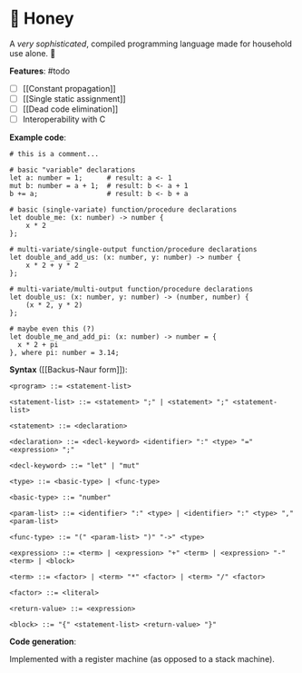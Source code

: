 # 🍯 Honey

A *very sophisticated*, compiled programming language made for household use alone. 🐝

**Features**: #todo

- [ ] [[Constant propagation]]
- [ ] [[Single static assignment]]
- [ ] [[Dead code elimination]]
- [ ] Interoperability with C

**Example code**:

```honey
# this is a comment...

# basic "variable" declarations
let a: number = 1;      # result: a <- 1
mut b: number = a + 1;  # result: b <- a + 1
b += a;                 # result: b <- b + a

# basic (single-variate) function/procedure declarations
let double_me: (x: number) -> number {
    x * 2
};

# multi-variate/single-output function/procedure declarations
let double_and_add_us: (x: number, y: number) -> number {
    x * 2 + y * 2
};

# multi-variate/multi-output function/procedure declarations
let double_us: (x: number, y: number) -> (number, number) {
    (x * 2, y * 2)
};

# maybe even this (?)
let double_me_and_add_pi: (x: number) -> number = {
  x * 2 + pi
}, where pi: number = 3.14;
```

**Syntax** ([[Backus-Naur form]]):

```bnf
<program> ::= <statement-list>

<statement-list> ::= <statement> ";" | <statement> ";" <statement-list>

<statement> ::= <declaration>

<declaration> ::= <decl-keyword> <identifier> ":" <type> "=" <expression> ";"

<decl-keyword> ::= "let" | "mut"

<type> ::= <basic-type> | <func-type>

<basic-type> ::= "number"

<param-list> ::= <identifier> ":" <type> | <identifier> ":" <type> "," <param-list>

<func-type> ::= "(" <param-list> ")" "->" <type>

<expression> ::= <term> | <expression> "+" <term> | <expression> "-"<term> | <block>

<term> ::= <factor> | <term> "*" <factor> | <term> "/" <factor>

<factor> ::= <literal>

<return-value> ::= <expression>

<block> ::= "{" <statement-list> <return-value> "}"
```

**Code generation**:

Implemented with a register machine (as opposed to a stack machine).

